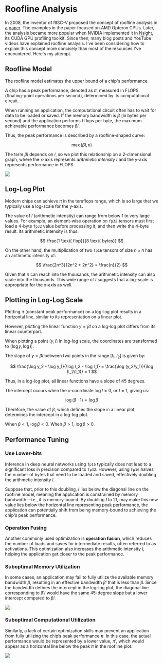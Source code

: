 # Roofline Analysis

In 2008, the inventor of RISC-V proposed the concept of roofline analysis in [a paper](https://people.eecs.berkeley.edu/~kubitron/cs252/handouts/papers/RooflineVyNoYellow.pdf). The examples in the paper focused on AMD Opteron CPUs. Later, the analysis became more popular when NVIDIA implemented it in [Nsight](https://developer.nvidia.com/blog/accelerating-hpc-applications-with-nsight-compute-roofline-analysis/), its CUDA GPU profiling toolkit. Since then, many blog posts and YouTube videos have explained roofline analysis. I've been considering how to explain this concept more concisely than most of the resources I've encountered. Here's my attempt.

## Roofline Model

The roofline model estimates the upper bound of a chip's performance.

A chip has a peak performance, denoted as $\pi$, measured in FLOPS (floating-point operations per second), determined by its computational circuit.

When running an application, the computational circuit often has to wait for data to be loaded or saved. If the memory bandwidth is $\beta$ (in bytes per second) and the application performs $I$ flops per byte, the maximum achievable performance becomes $\beta I$.

Thus, the peak performance is described by a roofline-shaped curve:

$$ \max(\beta I, \pi) $$

The term $\beta I$ depends on $I$, so we plot this relationship on a 2-dimensional graph, where the x-axis represents *arithmetic intensity* $I$ and the y-axis represents performance in FLOPS.

![](https://en.wikipedia.org/wiki/Roofline_model#/media/File:Example_of_a_naive_Roofline_model.svg)

## Log-Log Plot

Modern chips can achieve $\pi$ in the teraflops range, which is so large that we typically use a log-scale for the y-axis.

The value of $I$ (arithmetic intensity) can range from below 1 to very large values. For example, an element-wise operation on `fp32` tensors must first load a 4-byte `fp32` value before processing it, and then write the 4-byte result. Its arithmetic intensity is thus:

$$ \frac{1 \text{ flop}}{8 \text{ bytes}} $$

On the other hand, the multiplication of two `fp16` tensors of size $n\times n$ has an arithmetic intensity of:

$$ \frac{2n^3}{2n^2 + 2n^2} = \frac{n}{2} $$

Given that $n$ can reach into the thousands, the arithmetic intensity can also scale into the thousands. This wide range of $I$ suggests that a log-scale is appropriate for the x-axis as well.

## Plotting in Log-Log Scale

Plotting $\pi$ (constant peak performance) on a log-log plot results in a horizontal line, similar to its representation on a linear plot.

However, plotting the linear function $y = \beta I$ on a log-log plot differs from its linear counterpart.

When plotting a point $(y, I)$ in log-log scale, the coordinates are transformed to $(\log y, \log I)$.

The slope of $y = \beta I$ between two points in the range $[I_1, I_2]$ is given by:

$$
\frac{\log y_2 - \log y_1}{\log I_2 - \log I_1} = \frac{\log (y_2/y_1)}{\log (I_2/I_1)} = 1
$$

Thus, in a log-log plot, all linear functions have a slope of 45 degrees.

The intercept occurs when the x-coordinate $\log I = 0$, or $I = 1$, giving us:

$$ \log (\beta \cdot 1) = \log \beta $$

Therefore, the value of $\beta$, which defines the slope in a linear plot, determines the intercept in a log-log plot.

When $\beta < 1$, $\log \beta < 0$. When $\beta > 1$, $\log \beta > 0$.

## Performance Tuning

### Use Lower-bits
Inference in deep neural networks using `fp16` typically does not lead to a significant loss in precision compared to `fp32`. However, using `fp16` halves the number of bytes that need to be loaded and saved, effectively doubling the arithmetic intensity $I$.

Suppose that, prior to this doubling, $I$ lies below the diagonal line on the roofline model, meaning the application is constrained by memory bandwidth—i.e., it is memory-bound. By doubling $I$ to $2I$, may make this new value lies below the horizontal line representing peak performance, the application can potentially shift from being memory-bound to achieving the chip's peak performance.

### Operation Fusing
Another commonly used optimization is **operation fusion**, which reduces the number of loads and saves for intermediate results, often referred to as activations. This optimization also increases the arithmetic intensity $I$, helping the application get closer to the peak performance.

### Suboptimal Memory Utilization
In some cases, an application may fail to fully utilize the available memory bandwidth $\beta$, resulting in an effective bandwidth $\beta'$ that is less than $\beta$. Since the bandwidth defines the intercept in the log-log plot, the diagonal line corresponding to $\beta' I$ would have the same 45-degree slope but a lower intercept compared to $\beta I$.

![](https://en.wikipedia.org/wiki/Roofline_model#/media/File:Roofline_model_bandwidth_ceilings.png)

### Suboptimal Computational Utilization
Similarly, a lack of certain optimization skills may prevent an application from fully utilizing the chip’s peak performance $\pi$. In this case, the actual performance would be represented by a lower value, $\pi'$, which would appear as a horizontal line below the peak $\pi$ in the roofline plot.

![](https://en.wikipedia.org/wiki/Roofline_model#/media/File:Roofline_model_in-core_ceilings.png)
